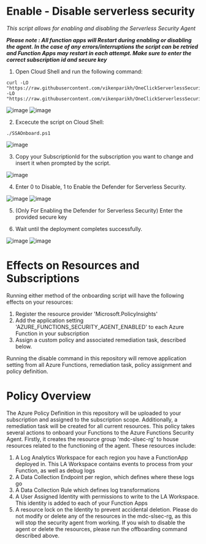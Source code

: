 # Enable - Disable serverless security
*This script allows for enabling and disabling the Serverless Security Agent*

***Please note : All function apps will Restart during enabling or disabling the agent. In the case of any errors/interruptions the script can be retried and Function Apps may restart in each attempt. Make sure to enter the correct subscription id and secure key***


1) Open Cloud Shell and run the following command:
```
curl -LO "https://raw.githubusercontent.com/vikenparikh/OneClickServerlessSecurity/main/SSAOnboard.ps1";curl -LO "https://raw.githubusercontent.com/vikenparikh/OneClickServerlessSecurity/main/Policy.json"
```
![image](https://user-images.githubusercontent.com/20373954/185518206-65a87986-b177-41fe-9501-8cc61f41b8d0.png)
![image](https://user-images.githubusercontent.com/20373954/185518266-8ba216a2-a02b-455c-a7fb-c12d43f3e88d.png)

2) Excecute the script on Cloud Shell:
```
./SSAOnboard.ps1
```
![image](https://user-images.githubusercontent.com/20373954/185518120-550d6f20-ad4a-43ee-b3c2-81050fde5c01.png)

3) Copy your SubscriptionId for the subscription you want to change and insert it when prompted by the script.

![image](https://user-images.githubusercontent.com/20373954/185519051-159fb921-71bb-4d1d-a18f-b770785e5cab.png)

4) Enter 0 to Disable, 1 to Enable the Defender for Serverless Security.

![image](https://user-images.githubusercontent.com/20373954/185519519-f8ef84a5-c076-4f9b-8697-31ade0965b1f.png)
![image](https://user-images.githubusercontent.com/20373954/185519700-f73e0ffb-cb19-4259-9944-348fac19ddc5.png)

5) (Only For Enabling the Defender for Serverless Security) Enter the provided secure key

6) Wait until the deployment completes successfully.

![image](https://user-images.githubusercontent.com/20373954/185520191-ac574c27-3d32-4ba3-89f4-9bba5b6c892d.png)
![image](https://user-images.githubusercontent.com/20373954/185520510-2b8768d3-6f39-4a40-9e01-cd125f88a11e.png)

# Effects on Resources and Subscriptions

Running either method of the onboarding script will have the following effects on your resources:
1) Register the resource provider 'Microsoft.PolicyInsights'
2) Add the application setting 'AZURE_FUNCTIONS_SECURITY_AGENT_ENABLED' to each Azure Function in your subscription
3) Assign a custom policy and associated remediation task, described below.

Running the disable command in this repository will remove application setting from all Azure Functions, remediation task, policy assignment and policy definition.

# Policy Overview
The Azure Policy Definition in this repository will be uploaded to your subscription and assigned to the subscription scope. Additionally, a remediation task will be created for all current resources. This policy takes several actions to onboard your Functions to the Azure Functions Security Agent.
Firstly, it creates the resource group 'mdc-slsec-rg' to house resources related to the functioning of the agent. These resources include:
1) A Log Analytics Workspace for each region you have a FunctionApp deployed in. This LA Workspace contains events to process from your Function, as well as debug logs
2) A Data Collection Endpoint per region, which defines where these logs go
3) A Data Collection Rule which defines log transformations
4) A User Assigned Identity with permissions to write to the LA Workspace. This identity is added to each of your Function Apps
5) A resource lock on the Identity to prevent accidental deletion.
Please do not modify or delete any of the resources in the mdc-slsec-rg, as this will stop the security agent from working. If you wish to disable the agent or delete the resources, please run the offboarding command described above.